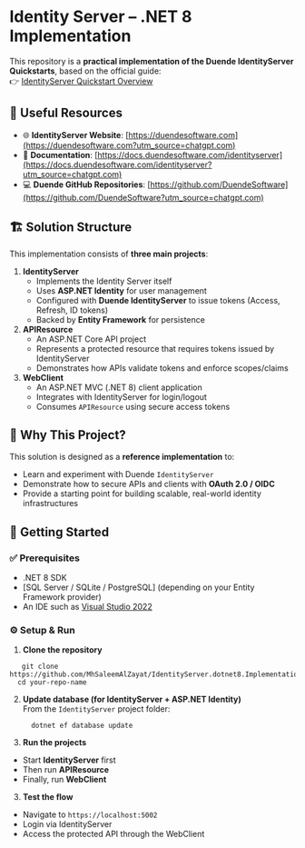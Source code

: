 # Identity Server – .NET 8 Implementation

This repository is a **practical implementation of the Duende IdentityServer Quickstarts**, based on the official guide:  
👉 [IdentityServer Quickstart Overview](https://docs.duendesoftware.com/identityserver/quickstarts/0-overview/?utm_source=chatgpt.com)

## 🔗 Useful Resources

- 🌐 **IdentityServer Website**: [https://duendesoftware.com](https://duendesoftware.com?utm_source=chatgpt.com)
- 📖 **Documentation**: [https://docs.duendesoftware.com/identityserver](https://docs.duendesoftware.com/identityserver?utm_source=chatgpt.com)
- 💻 **Duende GitHub Repositories**: [https://github.com/DuendeSoftware](https://github.com/DuendeSoftware?utm_source=chatgpt.com)

## 🏗️ Solution Structure

This implementation consists of **three main projects**:

1. **IdentityServer**
	- Implements the Identity Server itself
    - Uses **ASP.NET Identity** for user management
    - Configured with **Duende IdentityServer** to issue tokens (Access, Refresh, ID tokens)
    - Backed by **Entity Framework** for persistence
2. **APIResource**
    - An ASP.NET Core API project
    - Represents a protected resource that requires tokens issued by IdentityServer
    - Demonstrates how APIs validate tokens and enforce scopes/claims
3. **WebClient**
    - An ASP.NET MVC (.NET 8) client application
    - Integrates with IdentityServer for login/logout
    - Consumes `APIResource` using secure access tokens
## 🚀 Why This Project?

This solution is designed as a **reference implementation** to:
- Learn and experiment with Duende `IdentityServer`
- Demonstrate how to secure APIs and clients with **OAuth 2.0 / OIDC**
- Provide a starting point for building scalable, real-world identity infrastructures

## 🚀 Getting Started

### ✅ Prerequisites

- .NET 8 SDK
- [SQL Server / SQLite / PostgreSQL] (depending on your Entity Framework provider)
- An IDE such as [Visual Studio 2022](https://visualstudio.microsoft.com/?utm_source=chatgpt.com)
### ⚙️ Setup & Run

1. **Clone the repository**
```bach 
   git clone https://github.com/MhSaleemAlZayat/IdentityServer.dotnet8.Implementation.git
  cd your-repo-name
```
   
2.  **Update database (for IdentityServer + ASP.NET Identity)**  
	   From the `IdentityServer` project folder:
	   ```pach
	     dotnet ef database update
	   ```
3. **Run the projects**

- Start **IdentityServer** first
- Then run **APIResource**
- Finally, run **WebClient**

3. **Test the flow**
- Navigate to `https://localhost:5002`
- Login via IdentityServer
- Access the protected API through the WebClient
